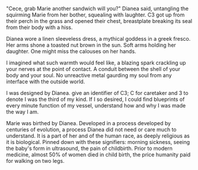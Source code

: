 "Cece, grab Marie another sandwich will you?" Dianea said, untangling the squirming Marie from her bother, squealing with laughter. C3 got up from their perch in the grass and opened their chest, breastplate breaking its seal from their body with a hiss. 

Dianea wore a linen sleeveless dress, a mythical goddess in a greek fresco. Her arms shone a toasted nut brown in the sun. Soft arms holding her daughter. One might miss the calouses on her hands.

I imagined what such warmth would feel like, a blazing spark crackling up your nerves at the point of contact. A conduit between the shell of your body and your soul. No unreactive metal gaurding my soul from any interface with the outside world.

I was designed by Dianea. give an identifier of C3; C for caretaker and 3 to denote I was the third of my kind. If I so desired, I could find blueprints of every minute function of my vessel, understand how and why I was made the way I am.

Marie was birthed by Dianea. Developed in a process developed by centuries of evolution, a process Dianea did not need or care much to understand. It is a part of her and of the human race, as deeply religious as it is biological. Pinned down with these signifiers: morning sickness, seeing the baby's form in ultrasound, the pain of childbirth. Prior to modern medicine, almost 50% of women died in child birth, the price humanity paid for walking on two legs.



